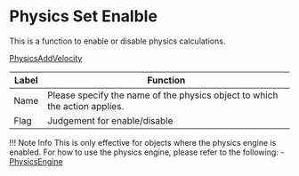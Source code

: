 # Physics Set Enalble

This is a function to enable or disable physics calculations.

[PhysicsAddVelocity](img/SetEnable.en.jpg)

| Label |  Function  |
| ----   | ---- |
| Name | Please specify the name of the physics object to which the action applies. |
| Flag | Judgement for enable/disable |

!!! Note Info
    This is only effective for objects where the physics engine is enabled.
    For how to use the physics engine, please refer to the following:
    - [PhysicsEngine](../WorldMakingGuide/PhysicsEngine.md)
